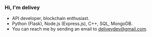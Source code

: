 ### Hi, I'm delivey

* API developer, blockchain enthusiast.
* Python (Flask), Node.js (Express.js), C++, SQL, MongoDB.
* You can reach me by sending an email to deliveydev@gmail.com.
<!--
**delivey/delivey** is a ✨ _special_ ✨ repository because its `README.md` (this file) appears on your GitHub profile.
README based on: https://github.com/crhenr/crhenr/blob/master/README.md
